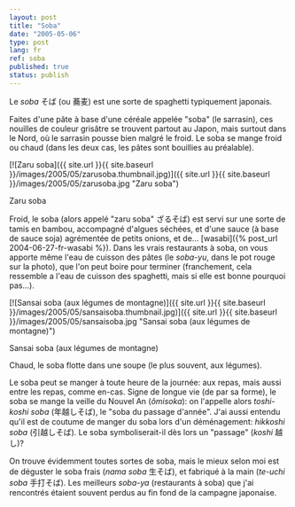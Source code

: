 ```yaml
---
layout: post
title: "Soba"
date: "2005-05-06"
type: post
lang: fr
ref: soba
published: true
status: publish
---
```




Le _soba_ そば (ou 蕎麦) est une sorte de spaghetti typiquement japonais.

 

Faites d'une pâte à base d'une céréale appelée "soba" (le sarrasin), ces nouilles de couleur grisâtre se trouvent partout au Japon, mais surtout dans le Nord, où le sarrasin pousse bien malgré le froid. Le soba se mange froid ou chaud (dans les deux cas, les pâtes sont bouillies au préalable).

[![Zaru soba]({{ site.url }}{{ site.baseurl }}/images/2005/05/zarusoba.thumbnail.jpg)]({{ site.url }}{{ site.baseurl }}/images/2005/05/zarusoba.jpg "Zaru soba")

Zaru soba

Froid, le soba (alors appelé "zaru soba" ざるそば) est servi sur une sorte de tamis en bambou, accompagné d'algues séchées, et d'une sauce (à base de sauce soja) agrémentée de petits onions, et de... [wasabi]({% post_url 2004-06-27-fr-wasabi %}). Dans les vrais restaurants à soba, on vous apporte même l'eau de cuisson des pâtes (le _soba-yu_, dans le pot rouge sur la photo), que l'on peut boire pour terminer (franchement, cela ressemble a l'eau de cuisson des spaghetti, mais si elle est bonne pourquoi pas...).

[![Sansai soba (aux légumes de montagne)]({{ site.url }}{{ site.baseurl }}/images/2005/05/sansaisoba.thumbnail.jpg)]({{ site.url }}{{ site.baseurl }}/images/2005/05/sansaisoba.jpg "Sansai soba (aux légumes de montagne)")

Sansai soba (aux légumes de montagne)

Chaud, le soba flotte dans une soupe (le plus souvent, aux légumes).

Le soba peut se manger à toute heure de la journée: aux repas, mais aussi entre les repas, comme en-cas. Signe de longue vie (de par sa forme), le soba se mange la veille du Nouvel An (_ômisoka_): on l'appelle alors _toshi-koshi soba_ (年越しそば), le "soba du passage d'année". J'ai aussi entendu qu'il est de coutume de manger du soba lors d'un déménagement: _hikkoshi soba_ (引越しそば). Le soba symboliserait-il dès lors un "passage" (_koshi_ 越し)?

On trouve évidemment toutes sortes de soba, mais le mieux selon moi est de déguster le soba frais (_nama soba_ 生そば), et fabriqué à la main (_te-uchi soba_ 手打そば). Les meilleurs _soba-ya_ (restaurants à soba) que j'ai rencontrés étaient souvent perdus au fin fond de la campagne japonaise.


